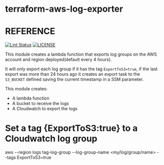 # terraform-aws-log-exporter

# REFERENCE
[![Lint Status](https://github.com/DNXLabs/terraform-aws-log-exporter/workflows/Lint/badge.svg)](https://github.com/DNXLabs/terraform-aws-log-exporter/actions)
[![LICENSE](https://img.shields.io/github/license/DNXLabs/terraform-aws-log-exporter)](https://github.com/DNXLabs/terraform-aws-log-exporter/blob/master/LICENSE)

This module creates a lambda function that exports log groups on the AWS account and region deployed(default every 4 hours).

It will only export each log group if it has the tag `ExportToS3=true`, if the last export was more than 24 hours ago it creates an export task to the `S3_BUCKET` defined saving the current timestamp in a SSM parameter.

This module creates:
 - A lambda function
 - A bucket to receive the logs
 - A Cloudwatch to export the logs

# Set a tag {ExportToS3:true} to a Cloudwatch log group
aws --region <AWS REGION> logs tag-log-group --log-group-name <my/log/group/name> --tags ExportToS3=true
